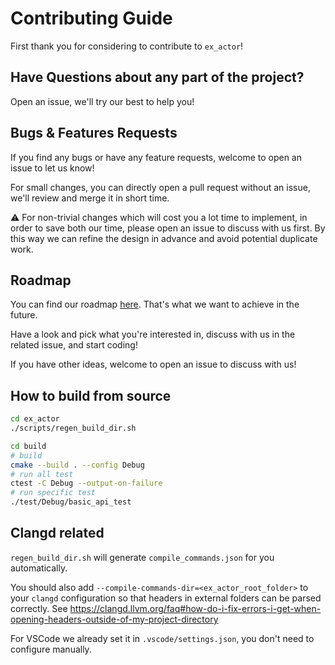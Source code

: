 # Contributing Guide

First thank you for considering to contribute to `ex_actor`!

## Have Questions about any part of the project?

Open an issue, we'll try our best to help you!

## Bugs & Features Requests

If you find any bugs or have any feature requests, welcome to open an issue to let us know!

For small changes, you can directly open a pull request without an issue, we'll review and merge it in short time.

⚠️ For non-trivial changes which will cost you a lot time to implement, in order to save both our time, please open an issue to discuss with us first.
By this way we can refine the design in advance and avoid potential duplicate work.

## Roadmap

You can find our roadmap [here](https://github.com/orgs/ex-actor/projects/2). That's what we want to achieve in the future.

Have a look and pick what you're interested in, discuss with us in the related issue, and start coding!

If you have other ideas, welcome to open an issue to discuss with us!

## How to build from source

```bash
cd ex_actor
./scripts/regen_build_dir.sh

cd build
# build
cmake --build . --config Debug
# run all test
ctest -C Debug --output-on-failure
# run specific test
./test/Debug/basic_api_test
```

## Clangd related

`regen_build_dir.sh` will generate `compile_commands.json` for you automatically.

You should also add `--compile-commands-dir=<ex_actor_root_folder>` to your `clangd` configuration so that headers in external
folders can be parsed correctly. See <https://clangd.llvm.org/faq#how-do-i-fix-errors-i-get-when-opening-headers-outside-of-my-project-directory>

For VSCode we already set it in `.vscode/settings.json`, you don't need to configure manually.
